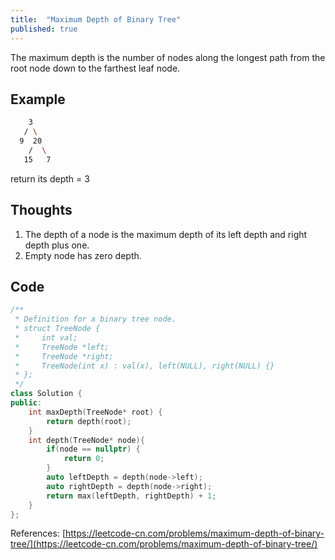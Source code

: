 ```yaml
---
title:  "Maximum Depth of Binary Tree"
published: true
---
```


The maximum depth is the number of nodes along the longest path from the root node down to
the farthest leaf node.

## Example

```bash
    3
   / \
  9  20
    /  \
   15   7
```

return its depth = 3

## Thoughts

1. The depth of a node is the maximum depth of its left depth and right depth plus one.
2. Empty node has zero depth.

## Code

```cpp
/**
 * Definition for a binary tree node.
 * struct TreeNode {
 *     int val;
 *     TreeNode *left;
 *     TreeNode *right;
 *     TreeNode(int x) : val(x), left(NULL), right(NULL) {}
 * };
 */
class Solution {
public:
    int maxDepth(TreeNode* root) {
        return depth(root);
    }
    int depth(TreeNode* node){
        if(node == nullptr) {
            return 0;
        }
        auto leftDepth = depth(node->left);
        auto rightDepth = depth(node->right);
        return max(leftDepth, rightDepth) + 1;
    }
};
```

References: [https://leetcode-cn.com/problems/maximum-depth-of-binary-tree/](https://leetcode-cn.com/problems/maximum-depth-of-binary-tree/)
